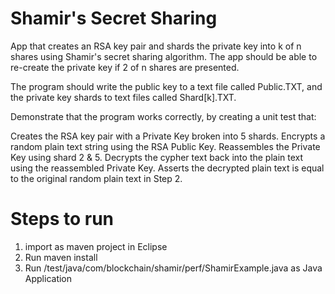 # Shamir's Secret Sharing
App that creates an RSA key pair and shards the private key into k of n shares using Shamir's secret sharing algorithm. The app should be able to re-create the private key if 2 of n shares are presented. 

The program should write the public key to a text file called Public.TXT, and the private key shards to text files called Shard[k].TXT.

Demonstrate that the program works correctly, by creating a unit test that:

Creates the RSA key pair with a Private Key broken into 5 shards.
Encrypts a random plain text string using the RSA Public Key.
Reassembles the Private Key using shard 2 & 5.
Decrypts the cypher text back into the plain text using the reassembled Private Key.
Asserts the decrypted plain text is equal to the original random plain text in Step 2.



# Steps to run

1. import as maven project in Eclipse 
2. Run maven install 
3. Run /test/java/com/blockchain/shamir/perf/ShamirExample.java as Java Application 
